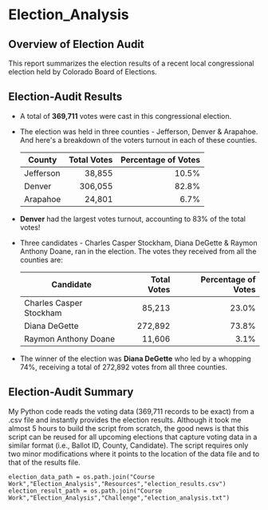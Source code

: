 # Election_Analysis

## Overview of Election Audit

   This report summarizes the election results of a recent local congressional election held by Colorado Board of Elections.

## Election-Audit Results

* A total of **369,711** votes were cast in this congressional election.
* The election was held in three counties  - Jefferson, Denver & Arapahoe. And here's a breakdown of the voters turnout in each of these counties.

    | County     | Total Votes  | Percentage of Votes  |
    | ---------- | -----------: | -------------------: |
    | Jefferson  | 38,855       | 10.5%                |
    | Denver     | 306,055      | 82.8%                |
    | Arapahoe   | 24,801       | 6.7%                 |
    
* **Denver** had the largest votes turnout, accounting to 83% of the total votes! 
* Three candidates - Charles Casper Stockham, Diana DeGette & Raymon Anthony Doane, ran in the election. The votes they received from all the counties are:

    | Candidate                | Total Votes  | Percentage of Votes  |
    | ------------------------ | -----------: | -------------------: |
    | Charles Casper Stockham  | 85,213       | 23.0%                |
    | Diana DeGette            | 272,892      | 73.8%                |
    | Raymon Anthony Doane     | 11,606       | 3.1%                 |

* The winner of the election was **Diana DeGette** who led by a whopping 74%, receiving a total of 272,892 votes from all three counties.

## Election-Audit Summary 

   My Python code reads the voting data (369,711 records to be exact) from a .csv file and instantly provides the election results. Although it took me almost 5 hours to build the script from scratch, the good news is that this script can be reused for all upcoming elections that capture voting data in a similar format (i.e., Ballot ID, County, Candidate).  The script requires only two minor modifications where it points to the location of the data file and to that of the results file.

`
election_data_path = os.path.join("Course Work","Election_Analysis","Resources","election_results.csv")
election_result_path = os.path.join("Course Work","Election_Analysis","Challenge","election_analysis.txt")
`